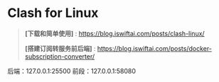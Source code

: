 # Clash for Linux

> **[下载和简单使用]** : https://blog.iswiftai.com/posts/clash-linux/
>
> **[搭建订阅转服务前后端]** : https://blog.iswiftai.com/posts/docker-subscription-converter/

后端：127.0.0.1:25500
前段：127.0.0.1:58080
